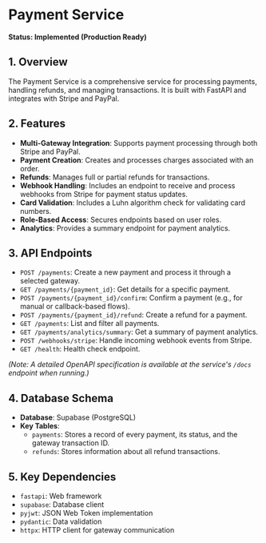 # Payment Service

**Status: Implemented (Production Ready)**

## 1. Overview

The Payment Service is a comprehensive service for processing payments, handling refunds, and managing transactions. It is built with FastAPI and integrates with Stripe and PayPal.

## 2. Features

-   **Multi-Gateway Integration**: Supports payment processing through both Stripe and PayPal.
-   **Payment Creation**: Creates and processes charges associated with an order.
-   **Refunds**: Manages full or partial refunds for transactions.
-   **Webhook Handling**: Includes an endpoint to receive and process webhooks from Stripe for payment status updates.
-   **Card Validation**: Includes a Luhn algorithm check for validating card numbers.
-   **Role-Based Access**: Secures endpoints based on user roles.
-   **Analytics**: Provides a summary endpoint for payment analytics.

## 3. API Endpoints

*   `POST /payments`: Create a new payment and process it through a selected gateway.
*   `GET /payments/{payment_id}`: Get details for a specific payment.
*   `POST /payments/{payment_id}/confirm`: Confirm a payment (e.g., for manual or callback-based flows).
*   `POST /payments/{payment_id}/refund`: Create a refund for a payment.
*   `GET /payments`: List and filter all payments.
*   `GET /payments/analytics/summary`: Get a summary of payment analytics.
*   `POST /webhooks/stripe`: Handle incoming webhook events from Stripe.
*   `GET /health`: Health check endpoint.

*(Note: A detailed OpenAPI specification is available at the service's `/docs` endpoint when running.)*

## 4. Database Schema

-   **Database**: Supabase (PostgreSQL)
-   **Key Tables**:
    -   `payments`: Stores a record of every payment, its status, and the gateway transaction ID.
    -   `refunds`: Stores information about all refund transactions.

## 5. Key Dependencies

-   `fastapi`: Web framework
-   `supabase`: Database client
-   `pyjwt`: JSON Web Token implementation
-   `pydantic`: Data validation
-   `httpx`: HTTP client for gateway communication

